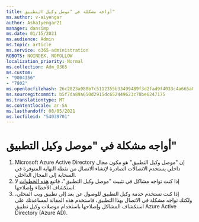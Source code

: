```yaml
---
title: أواجه مشكلة في "موصل وكيل التطبيق"
ms.author: v-aiyengar
author: AshaIyengar21
manager: dansimp
ms.date: 01/15/2021
ms.audience: Admin
ms.topic: article
ms.service: o365-administration
ROBOTS: NOINDEX, NOFOLLOW
localization_priority: Normal
ms.collection: Adm_O365
ms.custom:
- "9004356"
- "7802"
ms.openlocfilehash: 26c2823a980b7c5112355b33499489f3d2fad9f4033c4a665a0e423a80ef85c6
ms.sourcegitcommit: b5f7da89a650d2915dc652449623c78be6247175
ms.translationtype: MT
ms.contentlocale: ar-SA
ms.lasthandoff: 08/05/2021
ms.locfileid: "54039701"
---
```

# <a name="im-having-a-problem-with-the-application-proxy-agent-connector"></a>أواجه مشكلة في "موصل وكيل التطبيق"

1. Microsoft Azure Active Directory إن "موصل وكيل التطبيق" هو مكون مجال داخلي يستخدم الاتصالات الصادرة لإنشاء الاتصال من نقطة النهاية المتوفرة في السحابة إلى المجال الداخلي.
1. إذا كنت تواجه مشاكل في تثبيت "موصل وكيل التطبيق"، فاتبع [هذه الخطوات](https://docs.microsoft.com/azure/active-directory/application-proxy-connector-installation-problem/?WT.mc_id=UI_AAD_Enterprise_Apps_Support_L2_Overview) لا استكشاف الأخطاء وإصلاحها.
1. إذا كنت تستخدم خدمة وكيل التطبيق للوصول عن بعد إلى تطبيق ويب المحلي، ولكنك تواجه مشكلة في [](https://docs.microsoft.com/azure/active-directory/manage-apps/application-proxy-debug-connectors) الاتصال بهذا التطبيق، فاستخدم هذه المقالة لمساعدتك على استكشاف المشاكل وإصلاحها باستخدام موصلات وكيل تطبيق Azure Active Directory (Azure AD).